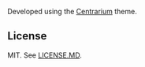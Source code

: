 Developed using the [Centrarium](http://github.com/bencentra/centrarium/) theme.

## License

MIT. See [LICENSE.MD](https://github.com/fukayak/fukayak.github.io/en/LICENSE.md).

